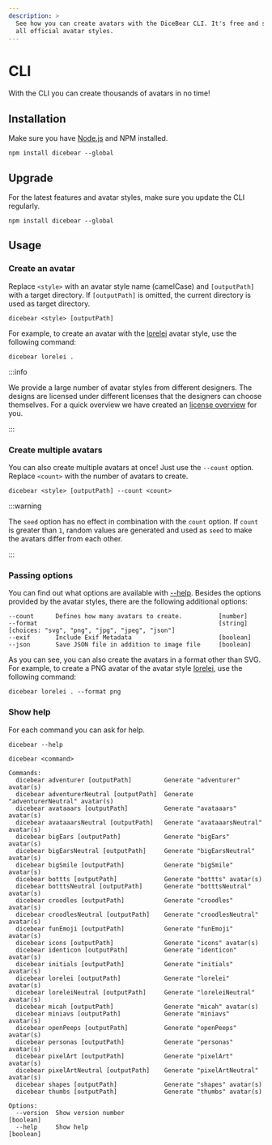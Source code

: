 ```yaml
---
description: >
  See how you can create avatars with the DiceBear CLI. It's free and supports
  all official avatar styles.
---
```


# CLI

With the CLI you can create thousands of avatars in no time!

## Installation

Make sure you have [Node.js](https://nodejs.org/en/) and NPM installed.

```
npm install dicebear --global
```

## Upgrade

For the latest features and avatar styles, make sure you update the CLI
regularly.

```
npm install dicebear --global
```

## Usage

### Create an avatar

Replace `<style>` with an avatar style name (camelCase) and `[outputPath]` with
a target directory. If `[outputPath]` is omitted, the current directory is used
as target directory.

```
dicebear <style> [outputPath]
```

For example, to create an avatar with the [lorelei](/styles/lorelei/) avatar
style, use the following command:

```
dicebear lorelei .
```

:::info

We provide a large number of avatar styles from different designers. The designs
are licensed under different licenses that the designers can choose themselves. 
For a quick overview we have created an [license overview](/licenses/) for you.

:::

### Create multiple avatars

You can also create multiple avatars at once! Just use the `--count` option.
Replace `<count>` with the number of avatars to create.

```
dicebear <style> [outputPath] --count <count>
```

:::warning

The `seed` option has no effect in combination with the `count` option. If
`count` is greater than `1`, random values are generated and used as `seed` to
make the avatars differ from each other.

:::

### Passing options

You can find out what options are available with [--help](#show-help). Besides
the options provided by the avatar styles, there are the following additional
options:

```
--count      Defines how many avatars to create.          [number]
--format                                                  [string] [choices: "svg", "png", "jpg", "jpeg", "json"]
--exif       Include Exif Metadata                        [boolean]
--json       Save JSON file in addition to image file     [boolean]
```

As you can see, you can also create the avatars in a format other than SVG. For
example, to create a PNG avatar of the avatar style [lorelei](/styles/lorelei/),
use the following command:

```
dicebear lorelei . --format png
```

### Show help

For each command you can ask for help.

```
dicebear --help
```

```
dicebear <command>

Commands:
  dicebear adventurer [outputPath]         Generate "adventurer" avatar(s)
  dicebear adventurerNeutral [outputPath]  Generate "adventurerNeutral" avatar(s)
  dicebear avataaars [outputPath]          Generate "avataaars" avatar(s)
  dicebear avataaarsNeutral [outputPath]   Generate "avataaarsNeutral" avatar(s)
  dicebear bigEars [outputPath]            Generate "bigEars" avatar(s)
  dicebear bigEarsNeutral [outputPath]     Generate "bigEarsNeutral" avatar(s)
  dicebear bigSmile [outputPath]           Generate "bigSmile" avatar(s)
  dicebear bottts [outputPath]             Generate "bottts" avatar(s)
  dicebear botttsNeutral [outputPath]      Generate "botttsNeutral" avatar(s)
  dicebear croodles [outputPath]           Generate "croodles" avatar(s)
  dicebear croodlesNeutral [outputPath]    Generate "croodlesNeutral" avatar(s)
  dicebear funEmoji [outputPath]           Generate "funEmoji" avatar(s)
  dicebear icons [outputPath]              Generate "icons" avatar(s)
  dicebear identicon [outputPath]          Generate "identicon" avatar(s)
  dicebear initials [outputPath]           Generate "initials" avatar(s)
  dicebear lorelei [outputPath]            Generate "lorelei" avatar(s)
  dicebear loreleiNeutral [outputPath]     Generate "loreleiNeutral" avatar(s)
  dicebear micah [outputPath]              Generate "micah" avatar(s)
  dicebear miniavs [outputPath]            Generate "miniavs" avatar(s)
  dicebear openPeeps [outputPath]          Generate "openPeeps" avatar(s)
  dicebear personas [outputPath]           Generate "personas" avatar(s)
  dicebear pixelArt [outputPath]           Generate "pixelArt" avatar(s)
  dicebear pixelArtNeutral [outputPath]    Generate "pixelArtNeutral" avatar(s)
  dicebear shapes [outputPath]             Generate "shapes" avatar(s)
  dicebear thumbs [outputPath]             Generate "thumbs" avatar(s)

Options:
  --version  Show version number                                       [boolean]
  --help     Show help                                                 [boolean]
```
